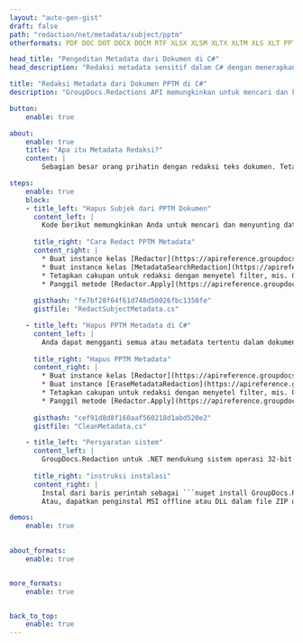 ```yaml
---
layout: "auto-gen-gist"
draft: false
path: "redaction/net/metadata/subject/pptm"
otherformats: PDF DOC DOT DOCX DOCM RTF XLSX XLSM XLTX XLTM XLS XLT PPTX PPT PPSX POT PPS PPTM 

head_title: "Pengeditan Metadata dari Dokumen di C#"
head_description: "Redaksi metadata sensitif dalam C# dengan menerapkan filter untuk dokumen dengan format berbeda"

title: "Redaksi Metadata dari Dokumen PPTM di C#"
description: "GroupDocs.Redactions API memungkinkan untuk mencari dan kemudian memperbarui atau menghapus data rahasia apa pun dari metadata dokumen."

button:
    enable: true

about:
    enable: true
    title: "Apa itu Metadata Redaksi?"
    content: |
        Sebagian besar orang prihatin dengan redaksi teks dokumen. Tetapi redaksi metadata sama pentingnya. Metadata adalah data tersembunyi dari sebuah dokumen yang dapat berisi informasi rahasia yang mungkin tidak ingin Anda bagikan dengan orang lain. Redaksi metadata mengacu pada penghapusan informasi yang tidak diinginkan atau rahasia dari dokumen elektronik. Metadata dokumen meliputi nama penulis, kategori, nama perusahaan, komentar, waktu pembuatan, terakhir diperbarui dan banyak lagi. Terkadang Anda perlu menghapus sepenuhnya bidang metadata yang tidak diinginkan atau Anda mungkin ingin memperbarui nilainya. Dengan GroupDocs.Redaction API Anda dapat menerapkan redaksi metadata ke salah satu properti metadata ini. Anda dapat mengubah atau menghapusnya dengan memfilter metadata yang Anda inginkan. Dalam panduan ini kami akan menjelaskan bagaimana Anda dapat menyunting metadata subjek dari dokumen PPTM di C#.

steps:
    enable: true
    block:
    - title_left: "Hapus Subjek dari PPTM Dokumen"
      content_left: |
        Kode berikut memungkinkan Anda untuk mencari dan menyunting data sensitif dari dokumen PPTM. Anda dapat mengatur ruang lingkup untuk redaksi dengan mengatur filter, mis. ke MetadataFilter.Subject. - itu akan membiarkan kecocokan ekspresi reguler dibatalkan di semua item metadata, kecuali properti "Subjek":
        
      title_right: "Cara Redact PPTM Metadata"
      content_right: |
        * Buat instance kelas [Redactor](https://apireference.groupdocs.com/redaction/net/groupdocs.redaction/redactor) & unggah file PPTM
        * Buat instance kelas [MetadataSearchRedaction](https://apireference.groupdocs.com/redaction/net/groupdocs.redaction.redactions/metadatasearchredaction) untuk menemukan dan mengganti data sensitif dari metadata dokumen
        * Tetapkan cakupan untuk redaksi dengan menyetel filter, mis. Gunakan MetadataFilter.Subject dalam kode di bawah ini 
        * Panggil metode [Redactor.Apply](https://apireference.groupdocs.com/redaction/net/groupdocs.redaction/redactor/methods/apply/index) dengan objek [MetadataSearchRedaction](https://apireference.groupdocs. com/redaction/net/groupdocs.redaction.redactions/metadatasearchredaction)
        
      gisthash: "fe7bf28f64f61d748d50026fbc1350fe"
      gistfile: "RedactSubjectMetadata.cs"

    - title_left: "Hapus PPTM Metadata di C#"
      content_left: |
        Anda dapat mengganti semua atau metadata tertentu dalam dokumen dengan nilai kosong (kosong atau minimal) menggunakan kelas EraseMetadataRedaction. Kode berikut menunjukkan bagaimana Anda dapat memfilter dan kemudian menghapus properti metadata dari dokumen PPTM. Contoh di bawah ini mengosongkan semua properti dokumen:
        
      title_right: "Hapus PPTM Metadata"
      content_right: |
        * Buat instance kelas [Redactor](https://apireference.groupdocs.com/redaction/net/groupdocs.redaction/redactor) & unggah file PPTM
        * Buat instance [EraseMetadataRedaction](https://apireference.groupdocs.com/redaction/net/groupdocs.redaction.redactions/erasemetadataredaction) untuk menghapus metadata dokumen
        * Tetapkan cakupan untuk redaksi dengan menyetel filter, mis. Ganti MetadataFilter.All dengan MetadataFilter.Subject dalam kode di bawah ini 
        * Panggil metode [Redactor.Apply](https://apireference.groupdocs.com/redaction/net/groupdocs.redaction/redactor/methods/apply/index) dengan objek [MetadataSearchRedaction](https://apireference.groupdocs. com/redaction/net/groupdocs.redaction.redactions/metadatasearchredaction)
        
      gisthash: "cef91d8d8f160aaf560218d1abd520e2"
      gistfile: "CleanMetadata.cs"

    - title_left: "Persyaratan sistem"
      content_left: |
        GroupDocs.Redaction untuk .NET mendukung sistem operasi 32-bit atau 64-bit tempat platform .NET diinstal. Itu tidak memerlukan perangkat lunak eksternal atau alat pihak ketiga untuk diinstal. Untuk panduan persyaratan sistem lengkap, silakan kunjungi [persyaratan sistem](https://docs.groupdocs.com/redaction/net/system-requirements)
        
      title_right: "instruksi instalasi"
      content_right: |
        Instal dari baris perintah sebagai ```nuget install GroupDocs.Redaction``` atau melalui Package Manager Console dari Visual Studio dengan ```Install-Package GroupDocs.Redaction```. 
        Atau, dapatkan penginstal MSI offline atau DLL dalam file ZIP dari [downloads](https://downloads.groupdocs.com/redaction/net), dan rujuk di project Anda secara manual.

demos:
    enable: true
        

about_formats:
    enable: true


more_formats:
    enable: true


back_to_top:
    enable: true
---
```

